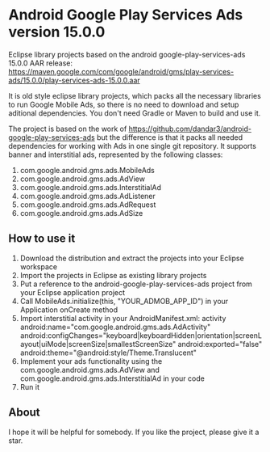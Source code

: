 # Android Google Play Services Ads version 15.0.0
Eclipse library projects based on the android google-play-services-ads 15.0.0 AAR release:
https://maven.google.com/com/google/android/gms/play-services-ads/15.0.0/play-services-ads-15.0.0.aar

It is old style eclipse library projects, which packs all the necessary libraries to run Google Mobile Ads, so there is no need to download and setup aditional dependencies. You don't need Gradle or Maven to build and use it.

The project is based on the work of https://github.com/dandar3/android-google-play-services-ads but the difference is that it packs all needed dependencies for working with Ads in one single git repository.
It supports banner and interstitial ads, represented by the following classes:

1. com.google.android.gms.ads.MobileAds
2. com.google.android.gms.ads.AdView
3. com.google.android.gms.ads.InterstitialAd
4. com.google.android.gms.ads.AdListener
5. com.google.android.gms.ads.AdRequest
6. com.google.android.gms.ads.AdSize

## How to use it

1. Download the distribution and extract the projects into your Eclipse workspace
2. Import the projects in Eclipse as existing library projects
3. Put a reference to the android-google-play-services-ads project from your Eclipse application project
4. Call MobileAds.initialize(this, "YOUR_ADMOB_APP_ID") in your Application onCreate method
5. Import interstitial activity in your AndroidManifest.xml:
activity android:name="com.google.android.gms.ads.AdActivity"
     android:configChanges="keyboard|keyboardHidden|orientation|screenLayout|uiMode|screenSize|smallestScreenSize"
     android:exported="false"
     android:theme="@android:style/Theme.Translucent"
6. Implement your ads functionality using the com.google.android.gms.ads.AdView and com.google.android.gms.ads.InterstitialAd in your code
7. Run it

## About
I hope it will be helpful for somebody. If you like the project, please give it a star.
